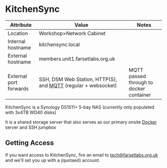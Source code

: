 # KitchenSync

| Attribute              | Value                                                        | Notes                                   |
| ---------------------- | ------------------------------------------------------------ | --------------------------------------- |
| Location               | Workshop>Network Cabinet                                     |                                         |
| Internal hostname      | kitchensync.local                                            |                                         |
| External hostname      | members.unit1.farsetlabs.org.uk                              |                                         |
| External port forwards | SSH, DSM Web Station, HTTP(S), and [MQTT](../services/MQTT.md) (regular + websocket) | MQTT passed through to docker container |

KitchenSync is a Synology DS1511+ 5-bay NAS (currently only populated with 3x4TB WD40 disks)

It is a shared storage server that also serves as our primary onsite [Docker](../services/Docker.md) server and SSH jumpbox

## Getting Access

If you want access to KitchenSync, fire an email to tech@farsetlabs.org.uk and we'll set you up with a (quotaed) account.

